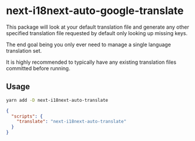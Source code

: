 # next-i18next-auto-google-translate

This package will look at your default translation file and generate
any other specified translation file requested by default only looking
up missing keys.

The end goal being you only ever need
to manage a single language translation set.

It is highly recommended to typically have any existing translation files committed
before running.

## Usage

```bash
yarn add -D next-i18next-auto-translate
```

```json
{
  "scripts": {
    "translate": "next-i18next-auto-translate"
  }
}
```
